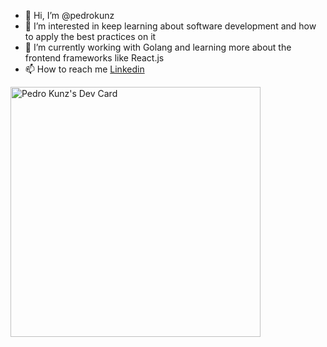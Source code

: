 - 👋 Hi, I’m @pedrokunz
- 👀 I’m interested in keep learning about software development and how to apply the best practices on it
- 🌱 I’m currently working with Golang and learning more about the frontend frameworks like React.js
- 📫 How to reach me [Linkedin](https://www.linkedin.com/in/pedro-kunz-a8310663)

<!---
pedrokunz/pedrokunz is a ✨ special ✨ repository because its `README.md` (this file) appears on your GitHub profile.
You can click the Preview link to take a look at your changes.
--->
<img src="https://api.daily.dev/devcards/326f3be9993e4786a28cb4877f78a933.png?r=3ik" width="400" alt="Pedro Kunz's Dev Card"/>
